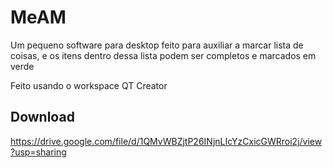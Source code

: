 # MeAM
Um pequeno software para desktop feito para auxiliar a marcar lista de coisas, e os itens dentro dessa lista podem ser completos e marcados em verde

Feito usando o workspace QT Creator

## Download
https://drive.google.com/file/d/1QMvWBZjtP26INjnLIcYzCxicGWRroi2j/view?usp=sharing
